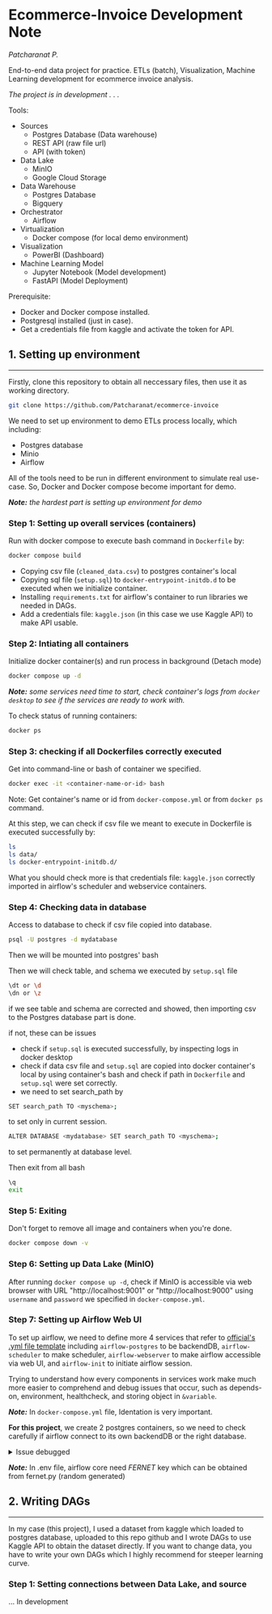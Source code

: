 # Ecommerce-Invoice Development Note
*Patcharanat P.*

End-to-end data project for practice. ETLs (batch), Visualization, Machine Learning development for ecommerce invoice analysis.


*The project is in development . . .*

Tools:
- Sources
    - Postgres Database (Data warehouse)
    - REST API (raw file url)
    - API (with token)
- Data Lake
    - MinIO
    - Google Cloud Storage
- Data Warehouse
    - Postgres Database
    - Bigquery
- Orchestrator
    - Airflow
- Virtualization
    - Docker compose (for local demo environment)
- Visualization
    - PowerBI (Dashboard)
- Machine Learning Model
    - Jupyter Notebook (Model development)
    - FastAPI (Model Deployment)

Prerequisite:
- Docker and Docker compose installed.
- Postgresql installed (just in case).
- Get a credentials file from kaggle and activate the token for API.


## 1. Setting up environment
---
Firstly, clone this repository to obtain all neccessary files, then use it as working directory.
```bash
git clone https://github.com/Patcharanat/ecommerce-invoice
```
We need to set up environment to demo ETLs process locally, which including:
- Postgres database
- Minio
- Airflow

All of the tools need to be run in different environment to simulate real use-case. So, Docker and Docker compose become important for demo.

***Note:** the hardest part is setting up environment for demo*

### **Step 1: Setting up overall services (containers)**
Run with docker compose to execute bash command in `Dockerfile` by:
```bash
docker compose build
```
- Copying csv file (`cleaned_data.csv`) to postgres container's local
- Copying sql file (`setup.sql`) to `docker-entrypoint-initdb.d` to be executed when we initialize container.
- Installing `requirements.txt` for airflow's container to run libraries we needed in DAGs.
- Add a credentials file: `kaggle.json` (in this case we use Kaggle API) to make API usable.

### **Step 2: Intiating all containers**
Initialize docker container(s) and run process in background (Detach mode)
```bash
docker compose up -d
```

***Note:** some services need time to start, check container's logs from `docker desktop` to see if the services are ready to work with.*

To check status of running containers:
```bash
docker ps
```

### **Step 3: checking if all Dockerfiles correctly executed**
Get into command-line or bash of container we specified.
```bash
docker exec -it <container-name-or-id> bash
```
Note: Get container's name or id from `docker-compose.yml` or from `docker ps` command.

At this step, we can check if csv file we meant to execute in Dockerfile is executed successfully by:
```bash
ls
ls data/
ls docker-entrypoint-initdb.d/
```
What you should check more is that credentials file: `kaggle.json` correctly imported in airflow's scheduler and webservice containers.

### **Step 4: Checking data in database**
Access to database to check if csv file copied into database.
```bash
psql -U postgres -d mydatabase
```
Then we will be mounted into postgres' bash

Then we will check table, and schema we executed by `setup.sql` file
```bash
\dt or \d
\dn or \z
```
if we see table and schema are corrected and showed, then importing csv to the Postgres database part is done.

if not, these can be issues
- check if `setup.sql` is executed successfully, by inspecting logs in docker desktop
- check if data csv file and `setup.sql` are copied into docker container's local by using container's bash and check if path in `Dockerfile` and `setup.sql` were set correctly.
- we need to set search_path by
```bash
SET search_path TO <myschema>;
```
to set only in current session.
```bash
ALTER DATABASE <mydatabase> SET search_path TO <myschema>; 
```
to set permanently at database level.

Then exit from all bash
```bash
\q
exit
```
### **Step 5: Exiting**
Don't forget to remove all image and containers when you're done.
```bash
docker compose down -v
```

### **Step 6: Setting up Data Lake (MinIO)**
After running `docker compose up -d`, check if MinIO is accessible via web browser with URL "http://localhost:9001" or "http://localhost:9000" using `username` and `password` we specified in `docker-compose.yml`.

### **Step 7: Setting up Airflow Web UI**

To set up airflow, we need to define more 4 services that refer to [official's .yml file template](https://airflow.apache.org/docs/apache-airflow/2.6.1/docker-compose.yaml) including `airflow-postgres` to be backendDB, `airflow-scheduler` to make scheduler, `airflow-webserver` to make airflow accessible via web UI, and `airflow-init` to initiate airflow session.

Trying to understand how every components in services work make much more easier to comprehend and debug issues that occur, such as depends-on, environment, healthcheck, and storing object in `&variable`.

***Note:*** In `docker-compose.yml` file, Identation is very important.

**For this project**, we create 2 postgres containers, so we need to check carefully if airflow connect to its own backendDB or the right database.

<details><summary>Issue debugged</summary>
<p>
use this template from official's document in `.env` file:

```python
postgresql+psycopg2://<user>:<password>@<host>/<db>

#or

[dialect]+[driver]://[username:password]@[host:port]/[database]

# which results in

AIRFLOW__DATABASE__SQL_ALCHEMY_CONN=postgresql+psycopg2://airflow:airflow@airflow-postgres/airflow
```

</p>
</details>

***Note:*** In .env file, airflow core need *FERNET* key which can be obtained from fernet.py (random generated)

## 2. Writing DAGs
---
In my case (this project), I used a dataset from kaggle which loaded to postgres database, uploaded to this repo github and I wrote DAGs to use Kaggle API to obtain the dataset directly. If you want to change data, you have to write your own DAGs which I highly recommend for steeper learning curve.

### **Step 1: Setting connections between Data Lake, and source**
... In development
